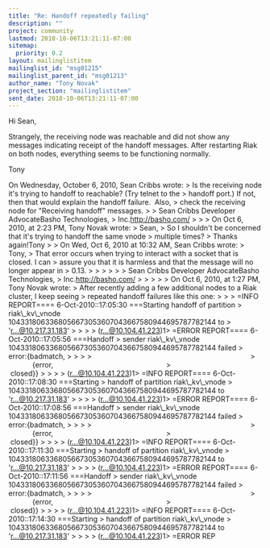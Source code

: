 ```yaml
---
title: "Re: Handoff repeatedly failing"
description: ""
project: community
lastmod: 2010-10-06T13:21:11-07:00
sitemap:
  priority: 0.2
layout: mailinglistitem
mailinglist_id: "msg01215"
mailinglist_parent_id: "msg01213"
author_name: "Tony Novak"
project_section: "mailinglistitem"
sent_date: 2010-10-06T13:21:11-07:00
---
```



Hi Sean,

Strangely, the receiving node was reachable and did not show any
messages indicating receipt of the handoff messages. After restarting
Riak on both nodes, everything seems to be functioning normally.

Tony

On Wednesday, October 6, 2010, Sean Cribbs  wrote:
&gt; Is the receiving node it's trying to handoff to reachable? (Try telnet to the 
&gt; handoff port.) If not, then that would explain the handoff failure.  Also, 
&gt; check the receiving node for "Receiving handoff" messages.
&gt;
&gt; Sean Cribbs Developer AdvocateBasho Technologies, 
&gt; Inc.http://basho.com/
&gt;
&gt;
&gt; On Oct 6, 2010, at 2:23 PM, Tony Novak wrote:
&gt; Sean,
&gt; So I shouldn't be concerned that it's trying to handoff the same vnode 
&gt; multiple times?
&gt; Thanks again!Tony
&gt;
&gt; On Wed, Oct 6, 2010 at 10:32 AM, Sean Cribbs  wrote:
&gt; Tony,
&gt; That error occurs when trying to interact with a socket that is closed. I can 
&gt; assure you that it is harmless and that the message will no longer appear in 
&gt; 0.13.
&gt;
&gt;
&gt;
&gt;
&gt;
&gt; Sean Cribbs Developer AdvocateBasho Technologies, 
&gt; Inc.http://basho.com/
&gt;
&gt;
&gt;
&gt;
&gt; On Oct 6, 2010, at 1:27 PM, Tony Novak wrote:
&gt; After recently adding a few additional nodes to a Riak cluster, I keep seeing 
&gt; repeated handoff failures like this one:
&gt;
&gt;
&gt; =INFO REPORT==== 6-Oct-2010::17:05:30 ===Starting handoff of partition 
&gt; riak\\_kv\\_vnode 1043318063368056673053607043667580944695787782144 to 
&gt; 'r...@10.217.31.183'
&gt;
&gt;
&gt;
&gt; (r...@10.104.41.223)1&gt; =ERROR REPORT==== 6-Oct-2010::17:05:56 ===Handoff 
&gt; sender riak\\_kv\\_vnode 1043318063368056673053607043667580944695787782144 failed 
&gt; error:{badmatch,
&gt;
&gt;
&gt;
&gt;                                                                               
&gt;               {error,                                                        
&gt;                                      closed}}
&gt;
&gt;
&gt;
&gt; (r...@10.104.41.223)1&gt; =INFO REPORT==== 6-Oct-2010::17:08:30 ===Starting 
&gt; handoff of partition riak\\_kv\\_vnode 
&gt; 1043318063368056673053607043667580944695787782144 to 'r...@10.217.31.183'
&gt;
&gt;
&gt;
&gt; (r...@10.104.41.223)1&gt; =ERROR REPORT==== 6-Oct-2010::17:08:56 ===Handoff 
&gt; sender riak\\_kv\\_vnode 1043318063368056673053607043667580944695787782144 failed 
&gt; error:{badmatch,
&gt;
&gt;
&gt;
&gt;                                                                               
&gt;               {error,                                                        
&gt;                                      closed}}
&gt;
&gt;
&gt;
&gt; (r...@10.104.41.223)1&gt; =INFO REPORT==== 6-Oct-2010::17:11:30 ===Starting 
&gt; handoff of partition riak\\_kv\\_vnode 
&gt; 1043318063368056673053607043667580944695787782144 to 'r...@10.217.31.183'
&gt;
&gt;
&gt;
&gt; (r...@10.104.41.223)1&gt; =ERROR REPORT==== 6-Oct-2010::17:11:56 ===Handoff 
&gt; sender riak\\_kv\\_vnode 1043318063368056673053607043667580944695787782144 failed 
&gt; error:{badmatch,
&gt;
&gt;
&gt;
&gt;                                                                               
&gt;               {error,                                                        
&gt;                                      closed}}
&gt;
&gt;
&gt;
&gt; (r...@10.104.41.223)1&gt; =INFO REPORT==== 6-Oct-2010::17:14:30 ===Starting 
&gt; handoff of partition riak\\_kv\\_vnode 
&gt; 1043318063368056673053607043667580944695787782144 to 'r...@10.217.31.183'
&gt;
&gt;
&gt;
&gt; (r...@10.104.41.223)1&gt; =ERROR REP

